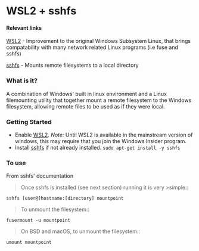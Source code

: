 # WSL2 + sshfs

#### Relevant links
[WSL2](https://docs.microsoft.com/en-us/windows/wsl/wsl2-install) - Improvement to the original Windows Subsystem Linux, that brings compatability with many network related Linux programs (i.e fuse and sshfs)

[sshfs](https://github.com/libfuse/sshfs) - Mounts remote filesystems to a local directory


### What is it?

A combination of Windows' built in linux environment and a Linux filemounting utility that together  mount a remote filesystem to the Windows filesystem, allowing remote files to be used as if they were local.

### Getting Started

 * Enable [WSL2](https://docs.microsoft.com/en-us/windows/wsl/wsl2-install). *Note:* Until WSL2 is available in the mainstream version of windows, this may require that you join the Windows Insider program.
 * Install [sshfs](https://github.com/libfuse/sshfs) if not already installed.
`sudo apt-get install -y sshfs`


### To use

From sshfs' documentation

>Once sshfs is installed (see next section) running it is very >simple::

    sshfs [user@]hostname:[directory] mountpoint


>To unmount the filesystem::

    fusermount -u mountpoint

>On BSD and macOS, to unmount the filesystem::

    umount mountpoint
